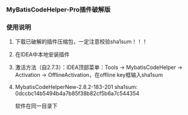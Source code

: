 ### MyBatisCodeHelper-Pro插件破解版

### 使用说明

1. 下载已破解的插件压缩包，一定注意校验sha1sum！！！

2. 在IDEA中本地安装插件

3. 激活方法（自2.7.3）：IDEA顶部菜单：Tools -> MybatisCodeHelper -> Activation -> OfflineActivation，在offline key框输入sha1sum

4. MybatisCodeHelperNew-2.8.2-183-201
   sha1sum: 0dccbc14b5494b4a7b85f38b82cf5b6a7c544354

   

   

   软件在同一目录下

   


